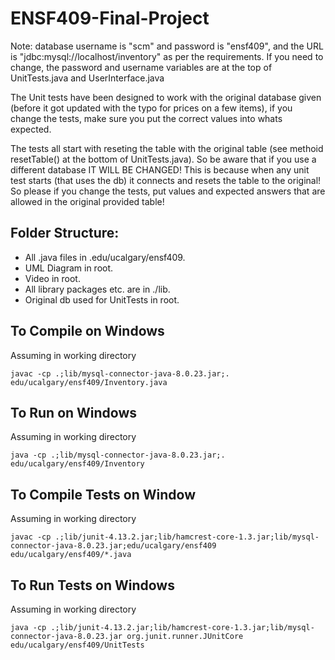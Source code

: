# ENSF409-Final-Project
Note: database username is "scm" and password is "ensf409", and the URL is "jdbc:mysql://localhost/inventory" as per the requirements.
If you need to change, the password and username variables are at the top of 
UnitTests.java and UserInterface.java
<br>

 The Unit tests have been designed to work with the original database given (before it got updated with the typo for prices on a few items),
 if you change the tests, make sure you put the correct values into whats expected. 
<br>

 The tests all start with reseting the table with the original table (see methoid resetTable() at the bottom of UnitTests.java). So be aware that if you use a different database IT WILL BE CHANGED!
 This is because when any unit test starts (that uses the db) it connects and resets the table to the original! So please if you change the
 tests, put values and expected answers that are allowed in the original provided table!

## Folder Structure:
* All .java files in .edu/ucalgary/ensf409.
* UML Diagram in root.
* Video in root.
* All library packages etc. are in ./lib.
* Original db used for UnitTests in root.

## To Compile on Windows
Assuming in working directory
```
javac -cp .;lib/mysql-connector-java-8.0.23.jar;. edu/ucalgary/ensf409/Inventory.java
```
## To Run on Windows
Assuming in working directory
```
java -cp .;lib/mysql-connector-java-8.0.23.jar;. edu/ucalgary/ensf409/Inventory
```
## To Compile Tests on Window
Assuming in working directory
```
javac -cp .;lib/junit-4.13.2.jar;lib/hamcrest-core-1.3.jar;lib/mysql-connector-java-8.0.23.jar;edu/ucalgary/ensf409 edu/ucalgary/ensf409/*.java
```
## To Run Tests on Windows
Assuming in working directory
```
java -cp .;lib/junit-4.13.2.jar;lib/hamcrest-core-1.3.jar;lib/mysql-connector-java-8.0.23.jar org.junit.runner.JUnitCore edu/ucalgary/ensf409/UnitTests
```
